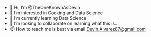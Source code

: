 - 👋 Hi, I’m @TheOneKnownAsDevin
- 👀 I’m interested in Cooking and Data Science
- 🌱 I’m currently learning Data Science
- 💞️ I’m looking to collaborate on learning what this is...
- 📫 How to reach me is best via email Devin.Alvarez87@gmail.com

<!---
TheOneKnownAsDevin/TheOneKnownAsDevin is a ✨ special ✨ repository because its `README.md` (this file) appears on your GitHub profile.
You can click the Preview link to take a look at your changes.
--->
